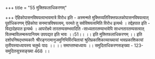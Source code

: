 +++
title = "55 मुक्तिफलाधिकरणम्"

+++
ऐहिकोपासनविषयत्वाभावमात्रे विरोध इति - अस्मन्मते मुक्त्तिव्यतिरिक्त्तफलकोपासनविषयत्वात् पूर्वाधिकरणम् ऐहिकोपा सनमात्रविषयत्वम्, परमते तु सर्वविषयत्वमिति विरोध इत्यर्थः । तद्देहपात इति - विद्यादेहपात इत्यर्थः । आपरोक्ष्ये तारतम्यसम्भवादिति -साध्यतारतम्याभावेपि साधनतारतम्यसत्वात् विलम्बाविलम्बरूपानियम उपपद्यत इति भावः ।।51।। ।। इति मुक्त्तिफलाधिकरणम् ।। इति दशोपनिषद्भाष्यकारैः श्रीरङ्गरामानुजमुनिभिर्विरचितायां श्रुतिप्रकाशिकाव्याख्यायां भावप्रकाशिकायां तृतीयस्याध्यायस्य चतुर्थः पादः ।। ।। समाप्तश्चाध्यायः ।। समुदिताधिकरणसङ्ख्या - 123- समुदितसूत्रसङ्ख्या 468 ।।